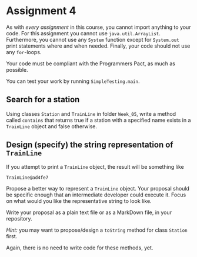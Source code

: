 # Assignment 4

As with *every assignment* in this course, you cannot import anything to your code. For this assignment you cannot use `java.util.ArrayList`. Furthermore, you cannot use any `System` function except for `System.out` print statements where and when needed. Finally, your code should not use any `for`-loops.

Your code must be compliant with the Programmers Pact, as much as possible.

You can test your work by running `SimpleTesting.main`.

## Search for a station

Using classes `Station` and `TrainLine` in folder `Week_05`, write a method called `contains` that returns true if a station with a specified name exists in a `TrainLine` object and false otherwise.

## Design (specify) the string representation of `TrainLine`

If you attempt to print a `TrainLine` object, the result will be something like<br/>
```
TrainLine@ad4fe7
```

Propose a better way to represent a `TrainLine` object. Your proposal should be specific enough that an intermediate developer could execute it. Focus on what would you like the representative string to look like.

Write your proposal as a plain text file or as a MarkDown file, in your repository.

*Hint:* you may want to propose/design a `toString` method for class `Station` first.

Again, there is no need to write code for these methods, yet.